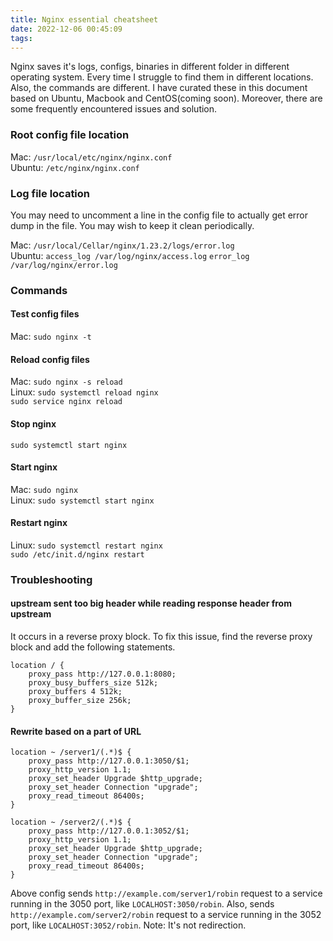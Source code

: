 ```yaml
---
title: Nginx essential cheatsheet
date: 2022-12-06 00:45:09
tags:
---
```


Nginx saves it's logs, configs, binaries in different folder in different operating system. Every time I struggle to find them in different locations.
Also, the commands are different. I have curated these in this document based on Ubuntu, Macbook and CentOS(coming soon).
Moreover, there are some frequently encountered issues and solution.
<!--more-->
### Root config file location
Mac: `/usr/local/etc/nginx/nginx.conf`<br>
Ubuntu: `/etc/nginx/nginx.conf`
### Log file location
You may need to uncomment a line in the config file to actually get error dump in the file. You may wish to keep it clean periodically.

Mac: `/usr/local/Cellar/nginx/1.23.2/logs/error.log`<br>
Ubuntu: `access_log /var/log/nginx/access.log`
`error_log /var/log/nginx/error.log`
### Commands
#### Test config files
Mac: `sudo nginx -t`
#### Reload config files
Mac: `sudo nginx -s reload`<br>
Linux: `sudo systemctl reload nginx`<br>
`sudo service nginx reload`
#### Stop nginx
`sudo systemctl start nginx`
#### Start nginx
Mac: `sudo nginx`<br>
Linux: `sudo systemctl start nginx`
#### Restart nginx
Linux: `sudo systemctl restart nginx`<br>
`sudo /etc/init.d/nginx restart`

### Troubleshooting
#### upstream sent too big header while reading response header from upstream
It occurs in a reverse proxy block. To fix this issue, find the reverse proxy block and add the following statements.

```
location / {
    proxy_pass http://127.0.0.1:8080;
    proxy_busy_buffers_size 512k;
    proxy_buffers 4 512k;
    proxy_buffer_size 256k;
}
```

#### Rewrite based on a part of URL
```
location ~ /server1/(.*)$ {
    proxy_pass http://127.0.0.1:3050/$1;
    proxy_http_version 1.1;
    proxy_set_header Upgrade $http_upgrade;
    proxy_set_header Connection "upgrade";
    proxy_read_timeout 86400s;
}

location ~ /server2/(.*)$ {
    proxy_pass http://127.0.0.1:3052/$1;
    proxy_http_version 1.1;
    proxy_set_header Upgrade $http_upgrade;
    proxy_set_header Connection "upgrade";
    proxy_read_timeout 86400s;
}
```
Above config sends `http://example.com/server1/robin` request to a service running in the 3050 port, like `LOCALHOST:3050/robin`.
Also, sends `http://example.com/server2/robin` request to a service running in the 3052 port, like `LOCALHOST:3052/robin`.
Note: It's not redirection.
